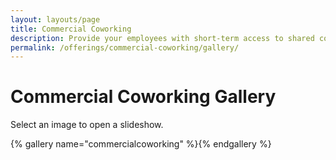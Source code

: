 ```yaml
---
layout: layouts/page
title: Commercial Coworking
description: Provide your employees with short-term access to shared commercial office spaces where they can collaborate with teammates or other agencies
permalink: /offerings/commercial-coworking/gallery/
---
```


# Commercial Coworking Gallery

Select an image to open a slideshow.

{% gallery name="commercialcoworking" %}{% endgallery %}